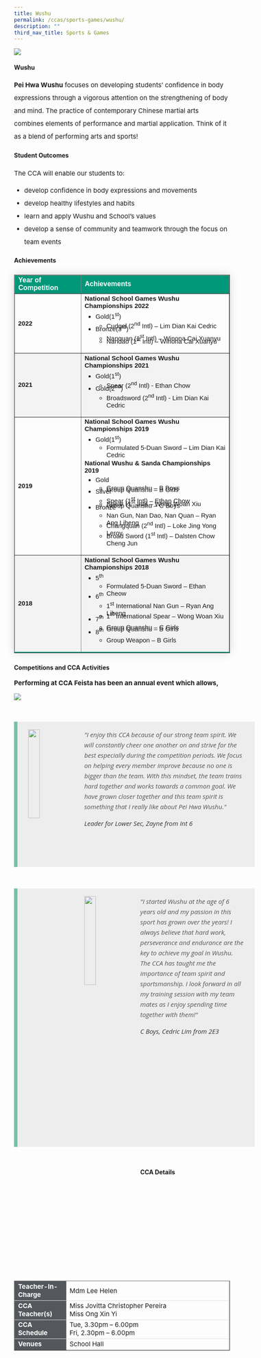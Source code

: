 ```yaml
---
title: Wushu
permalink: /ccas/sports-games/wushu/
description: ""
third_nav_title: Sports & Games
---
```

<img src="/images/wushu1.png">

<h4><strong>Wushu</strong></h4>

<p style="font-size:15px; line-height:2;margin-top:15px;"><strong>Pei Hwa Wushu</strong> focuses on developing students&rsquo; confidence in body expressions through a vigorous attention on the strengthening of body and mind. The practice of contemporary Chinese martial arts combines elements of performance and martial application. Think of it as a blend of performing arts and sports!</p>

<h4><strong>Student Outcomes</strong></h4>

<p style="font-size:15px; line-height:2;">The CCA will enable our students to:</p>

<ul style="margin-top:-5px">
<li style="font-size:15px; line-height:2;"> develop confidence in body expressions and movements</li>
<li style="font-size:15px; line-height:2;"> develop healthy lifestyles and habits</li>
<li style="font-size:15px; line-height:2;"> learn and apply Wushu and School’s values</li>
<li style="font-size:15px; line-height:2;"> develop a sense of community and teamwork through the focus on team events</li>
</ul>
	
<h4><strong>Achievements</strong></h4>
<table border="1" style="border-collapse: collapse;margin: 25px 0;font-size:15px;font-family: sans-serif;box-shadow: 0 0 20px rgba(0, 0, 0, 0.15);">
<thead style="background-color: #009879; font-weight: bold; font-size: 16px;">
<tr>
				<td style="text-align:left;color:white;">Year of Competition</td>
				<td style="text-align:left;color:white;">Achievements</td>
			</tr>
</thead>
	
<tbody>
<tr>
		<td><strong>2022</strong></td>
		<td style="font-size:15px;margin-bottom:-10px;">
			<strong>National School Games Wushu Championships 2022</strong>
			<br>
			<ul>
				<li style="font-size:15px;margin-bottom:-13px;margin-top:-10px;">Gold(1<sup>st</sup>)</li>
			    	<ul>
						<li style="font-size:15px;margin-bottom:-13px;margin-top:-10px;">Cudgel (2<sup>nd</sup> Intl) – Lim Dian Kai Cedric</li>
					</ul>
				<li style="font-size:15px;margin-bottom:-13px;margin-top:-10px;">Bronze(3<sup>rd</sup>)</li>
					<ul>
						<li style="font-size:15px;margin-bottom:-13px;margin-top:-10px;">Nanquan (1<sup>st</sup> Intl) – Winona Cai Xuanyu</li>
						<li style="font-size:15px;margin-bottom:5px;">Nandao (1<sup>st</sup> Intl) – Winona Cai Xuanyu</li>
					</ul>
			</ul>
		</td>
</tr>

<tr style="background-color:#f3f3f3;font-size:15px;">
		<td ><strong>2021</strong></td>
		<td style="font-size:15px;margin-bottom:-10px;">
			<strong>National School Games Wushu Championships 2021</strong>
			<br>
			<ul>
				<li style="font-size:15px;margin-bottom:-13px;margin-top:-10px;">Gold(1<sup>st</sup>)</li>
			    	<ul>
						<li style="font-size:15px;margin-bottom:-13px;margin-top:-10px;">Spear (2<sup>nd</sup> Intl) - Ethan Chow</li>
					</ul>
				<li style="font-size:15px;margin-bottom:-13px;margin-top:-10px;">Gold(2<sup>nd</sup>)</li>
					<ul>
						<li style="font-size:15px;margin-bottom:5px;margin-top:-10px;">Broadsword (2<sup>nd</sup> Intl) - Lim Dian Kai Cedric</li>
					</ul>
			</ul>
		</td>
</tr>
	
<tr>
		<td ><strong>2019</strong></td>
		<td style="font-size:15px;margin-bottom:-10px;">
			<strong>National School Games Wushu Championships 2019</strong>
		<br>
			<ul>
				<li style="font-size:15px;margin-bottom:-13px;margin-top:-10px;">Gold(1<sup>st</sup>)</li>
			    	<ul>
						<li style="font-size:15px;margin-bottom:-13px;margin-top:-10px;">Formulated 5-Duan Sword – Lim Dian Kai Cedric</li>
					</ul>
			</ul>
		<strong>National Wushu &amp; Sanda Championships 2019</strong>
		<br>
		<ul>
				<li style="font-size:15px;margin-bottom:-13px;margin-top:-10px;">Gold</li>
			    	<ul>
						<li style="font-size:15px;margin-bottom:-13px;margin-top:-10px;">Group Quanshu – B Boys</li>
						<li style="font-size:15px;margin-bottom:-13px;margin-top:-10px;">Group Quanshu – B Girls</li>
					</ul>
				<li style="font-size:15px;margin-bottom:-13px;margin-top:-10px;">Silver</li>
					<ul>
						<li style="font-size:15px;margin-bottom:-13px;margin-top:-10px;">Spear (1<sup>st</sup> Intl) – Ethan Chow</li>
						<li style="font-size:15px;margin-bottom:-13px;margin-top:-10px;">Spear (1<sup>st</sup> Intl) – Wong Woan Xiu</li>
						<li style="font-size:15px;margin-bottom:-13px;margin-top:-10px;">Group Quanshu – C Boys</li>
					</ul>
				<li style="font-size:15px;margin-bottom:-13px;margin-top:-10px;">Bronze</li>
					<ul>
						<li style="font-size:15px;margin-bottom:-13px;margin-top:-10px;">Nan Gun, Nan Dao, Nan Quan – Ryan Ang Liheng</li>
						<li style="font-size:15px;margin-bottom:-13px;margin-top:-10px;">Changquan (2<sup>nd</sup> Intl) – Loke Jing Yong Leroy</li>
						<li style="font-size:15px;margin-bottom:5px;margin-top:-10px;">Broad Sword (1<sup>st</sup> Intl) – Dalsten Chow Cheng Jun</li>
					</ul>
			</ul>
		</td>
</tr>
	
<tr style="border-bottom: 2px solid #009879; font-size:15px;background-color:#f3f3f3;">
		<td><strong>2018</strong></td>
		<td style="font-size:15px;margin-bottom:-10px;">
			<strong>National School Games Wushu Championships 2018</strong>
			<br>
			<ul>
				<li style="font-size:15px;margin-bottom:-13px;margin-top:-10px;">5<sup>th</sup></li>
			    	<ul>
						<li style="font-size:15px;margin-bottom:-13px;margin-top:-10px;">Formulated 5-Duan Sword – Ethan Cheow</li>
					</ul>
				<li style="font-size:15px;margin-bottom:-13px;margin-top:-10px;">6<sup>th</sup></li>
					<ul>
						<li style="font-size:15px;margin-bottom:-13px;margin-top:-10px;">1<sup>st</sup> International Nan Gun – Ryan Ang Liheng</li>
						<li style="font-size:15px;margin-bottom:-13px;margin-top:-10px;">1<sup>st</sup> International Spear – Wong Woan Xiu</li>
					</ul>
				<li style="font-size:15px;margin-bottom:-13px;margin-top:-10px;">7<sup>th</sup></li>
			    	<ul>
						<li style="font-size:15px;margin-bottom:-13px;margin-top:-10px;">Group Quanshu – C Girls</li>
						<li style="font-size:15px;margin-bottom:-13px;margin-top:-10px;">Group Quanshu – B Girls</li>
					</ul>
				<li style="font-size:15px;margin-bottom:-13px;margin-top:-10px;">8<sup>th</sup></li>
					<ul>
						<li style="font-size:15px;margin-bottom:5px;margin-top:-10px;">Group Weapon – B Girls</li>
					</ul>
			</ul>
		</td>
</tr>
									
</tbody>
</table>

<h4><strong>Competitions and CCA Activities</strong></h4>

<p style="font-size:15px;"><strong>Performing at CCA Feista has been an annual event which allows,&nbsp;</strong></p>

<img src="/images/wushu2.png">

<blockquote style="font-size: 15px;width:100%;margin:50px auto;font-family:Open Sans;font-style:italic;color: #555555;padding:1.2em 25px 1.2em 25px;border-left:8px solid #78C0A8 ;line-height:1.6;position: relative;background:#EDEDED;">
	<img align="left" alt="" src="/images/wushu3.jpeg" style="width: 23%;margin-right:15px;">
	"I enjoy this CCA because of our strong team spirit. We will constantly cheer one another on and strive for the best especially during the competition periods. We focus on helping every member improve because no one is bigger than the team. With this mindset, the team trains hard together and works towards a common goal. We have grown closer together and this team spirit is something that I really like about Pei Hwa Wushu."
	<span style="display:block; color:#333333; margin-top:1em;font-size:15px;"><em>Leader for Lower Sec, Zayne from Int 6</em></span><br><br><br>
	
</blockquote>
	
<blockquote style="font-size: 15px;width:100%;margin:50px auto;font-family:Open Sans;font-style:italic;color: #555555;padding:1.2em 25px 1.2em 25px;border-left:8px solid #78C0A8 ;line-height:1.6;position: relative;background:#EDEDED;">
		<img align="left" alt="" src="/images/wushu4.jpg" style="width: 23%;margin-right:15px;">
	"I started Wushu at the age of 6 years old and my passion in this sport has grown over the years! I always believe that hard work, perseverance and endurance are the key to achieve my goal in Wushu. The CCA has taught me the importance of team spirit and sportsmanship. I look forward in all my training session with my team mates as I enjoy spending time together with them!"
 		 <span style="display:block; color:#333333; margin-top:1em;font-size:15px;"><em>C Boys, Cedric Lim from 2E3</em></span><br><br><br><br><br><br><br><br><br><br>
</blockquote>

<h4><strong>CCA Details</strong></h4>
<table border="1" style="width:100%;">
	<tbody>
		<tr>
			<td style="background-color: #54585d; font-weight: bold; font-size: 15px; border: 1px solid #54585d; color:white;border-bottom: 1px solid #dddddd;width:24%;">Teacher-In-Charge</td>
			<td style="border: 1px solid #dddfe1;font-size: 15px;">Mdm Lee Helen</td>
		</tr>

<tr>
			<td style="background-color: #54585d; font-weight: bold; font-size: 15px; border: 1px solid #54585d;border-bottom: 1px solid #dddddd; color:white;">CCA Teacher(s)</td>
			<td style="border: 1px solid #dddfe1;font-size: 15px;">Miss Jovitta Christopher Pereira<br>Miss Ong Xin Yi</td>
		</tr>

<tr>
			<td style="background-color: #54585d; font-weight: bold; font-size: 15px; border: 1px solid #54585d; color:white;border-bottom: 1px solid #dddddd;">CCA Schedule</td>
			<td style="border: 1px solid #dddfe1;font-size: 15px;">Tue, 3.30pm – 6.00pm<br>Fri, 2.30pm – 6.00pm</td>
		</tr>
		
<tr>
			<td style="background-color: #54585d; font-weight: bold; font-size: 15px; border: 1px solid #54585d; color:white;">Venues</td>
			<td style="border: 1px solid #dddfe1;font-size: 15px;">School Hall</td>
		</tr>
		
</tbody>
	</table>